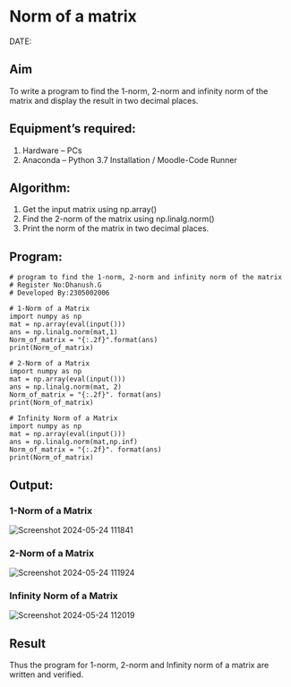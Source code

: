 # Norm of a matrix
DATE:
## Aim
To write a program to find the 1-norm, 2-norm and infinity norm of the matrix and display the result in two decimal places.
## Equipment’s required:
1. Hardware – PCs
2. Anaconda – Python 3.7 Installation / Moodle-Code Runner
## Algorithm:
1. Get the input matrix using np.array()   
2. Find the 2-norm of the matrix using np.linalg.norm()
3. Print the norm of the matrix in two decimal places.
## Program:
```
# program to find the 1-norm, 2-norm and infinity norm of the matrix
# Register No:Dhanush.G
# Developed By:2305002006

# 1-Norm of a Matrix
import numpy as np
mat = np.array(eval(input()))
ans = np.linalg.norm(mat,1)
Norm_of_matrix = "{:.2f}".format(ans)
print(Norm_of_matrix)

# 2-Norm of a Matrix
import numpy as np
mat = np.array(eval(input()))
ans = np.linalg.norm(mat, 2)
Norm_of_matrix = "{:.2f}". format(ans)
print(Norm_of_matrix)

# Infinity Norm of a Matrix
import numpy as np
mat = np.array(eval(input()))
ans = np.linalg.norm(mat,np.inf)
Norm_of_matrix = "{:.2f}". format(ans)
print(Norm_of_matrix)
```
## Output:
### 1-Norm of a Matrix
![Screenshot 2024-05-24 111841](https://github.com/Dhanushmukesh/Norm-of-a-matrix/assets/155508176/1e492540-aca7-475d-aa17-26ef2914534d)
### 2-Norm of a Matrix
![Screenshot 2024-05-24 111924](https://github.com/Dhanushmukesh/Norm-of-a-matrix/assets/155508176/9de7ec5a-8f97-4a55-8f8a-e75318540222)
### Infinity Norm of a Matrix
![Screenshot 2024-05-24 112019](https://github.com/Dhanushmukesh/Norm-of-a-matrix/assets/155508176/51d1f967-cf2a-48f0-ae9f-bb2d9d32b7c8)
## Result
Thus the program for 1-norm, 2-norm and Infinity norm of a matrix are written and verified.
